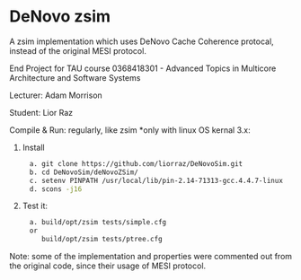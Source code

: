 DeNovo zsim
====
A zsim implementation which uses DeNovo Cache Coherence protocal, instead of the original MESI protocol.

End Project for TAU course 0368418301 - Advanced Topics in Multicore Architecture and Software Systems


Lecturer: Adam Morrison

Student: Lior Raz

Compile & Run: regularly, like zsim *only with linux OS kernal 3.x:
1. Install 
```bash
     a. git clone https://github.com/liorraz/DeNovoSim.git
     b. cd DeNovoSim/deNovoZSim/
     c. setenv PINPATH /usr/local/lib/pin-2.14-71313-gcc.4.4.7-linux
     d. scons -j16
```	 
2. Test it:
```bash
     a. build/opt/zsim tests/simple.cfg 
	 or
		build/opt/zsim tests/ptree.cfg 
```
	 
Note:
	some of the implementation and properties were commented out from the original code, since their usage of MESI protocol.